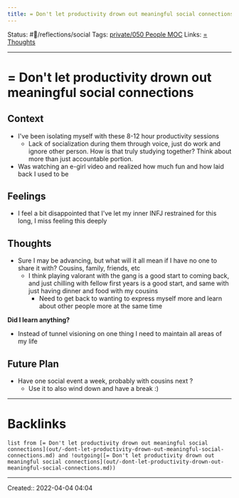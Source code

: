 ```yaml
---
title: = Don't let productivity drown out meaningful social connections
---
```

Status: #💭/reflections/social
Tags: [private/050 People MOC](None)
Links: [= Thoughts](out/-thoughts.md)
___
# = Don't let productivity drown out meaningful social connections
## Context
- I've been isolating myself with these 8-12 hour productivity sessions
	- Lack of socialization during them through voice, just do work and ignore other person. How is that truly studying together? Think about more than just accountable portion.
- Was watching an e-girl video and realized how much fun and how laid back I used to be

## Feelings
 - I feel a bit disappointed that I've let my inner INFJ restrained for this long, I miss feeling this deeply

## Thoughts
- Sure I may be advancing, but what will it all mean if I have no one to share it with? Cousins, family, friends, etc
	- I think playing valorant with the gang is a good start to coming back, and just chilling with fellow first years is a good start, and same with just having dinner and food with my cousins
		- Need to get back to wanting to express myself more and learn about other people more at the same time

**Did I learn anything?**
- Instead of tunnel visioning on one thing I need to maintain all areas of my life
## Future Plan
- Have one social event a week, probably with cousins next ?
	- Use it to also wind down and have a break :)
___
# Backlinks
```dataview
list from [= Don't let productivity drown out meaningful social connections](out/-dont-let-productivity-drown-out-meaningful-social-connections.md) and !outgoing([= Don't let productivity drown out meaningful social connections](out/-dont-let-productivity-drown-out-meaningful-social-connections.md))
```
___
Created::  2022-04-04 04:04

